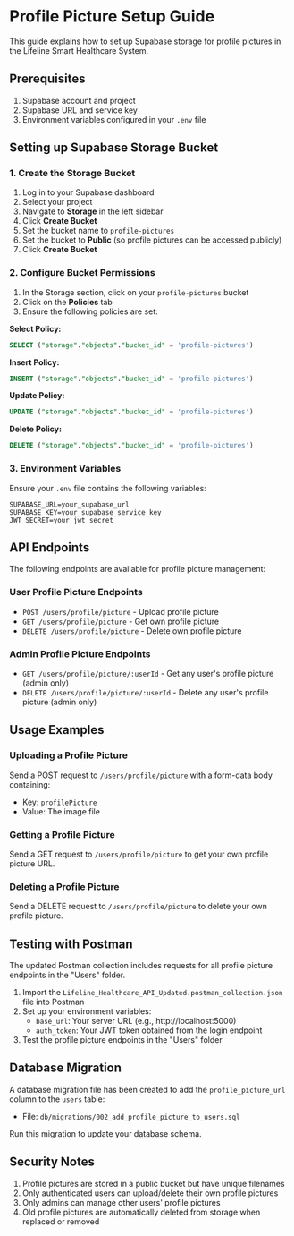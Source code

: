 # Profile Picture Setup Guide

This guide explains how to set up Supabase storage for profile pictures in the Lifeline Smart Healthcare System.

## Prerequisites

1. Supabase account and project
2. Supabase URL and service key
3. Environment variables configured in your `.env` file

## Setting up Supabase Storage Bucket

### 1. Create the Storage Bucket

1. Log in to your Supabase dashboard
2. Select your project
3. Navigate to **Storage** in the left sidebar
4. Click **Create Bucket**
5. Set the bucket name to `profile-pictures`
6. Set the bucket to **Public** (so profile pictures can be accessed publicly)
7. Click **Create Bucket**

### 2. Configure Bucket Permissions

1. In the Storage section, click on your `profile-pictures` bucket
2. Click on the **Policies** tab
3. Ensure the following policies are set:

**Select Policy:**
```sql
SELECT ("storage"."objects"."bucket_id" = 'profile-pictures')
```

**Insert Policy:**
```sql
INSERT ("storage"."objects"."bucket_id" = 'profile-pictures')
```

**Update Policy:**
```sql
UPDATE ("storage"."objects"."bucket_id" = 'profile-pictures')
```

**Delete Policy:**
```sql
DELETE ("storage"."objects"."bucket_id" = 'profile-pictures')
```

### 3. Environment Variables

Ensure your `.env` file contains the following variables:

```env
SUPABASE_URL=your_supabase_url
SUPABASE_KEY=your_supabase_service_key
JWT_SECRET=your_jwt_secret
```

## API Endpoints

The following endpoints are available for profile picture management:

### User Profile Picture Endpoints

- `POST /users/profile/picture` - Upload profile picture
- `GET /users/profile/picture` - Get own profile picture
- `DELETE /users/profile/picture` - Delete own profile picture

### Admin Profile Picture Endpoints

- `GET /users/profile/picture/:userId` - Get any user's profile picture (admin only)
- `DELETE /users/profile/picture/:userId` - Delete any user's profile picture (admin only)

## Usage Examples

### Uploading a Profile Picture

Send a POST request to `/users/profile/picture` with a form-data body containing:
- Key: `profilePicture`
- Value: The image file

### Getting a Profile Picture

Send a GET request to `/users/profile/picture` to get your own profile picture URL.

### Deleting a Profile Picture

Send a DELETE request to `/users/profile/picture` to delete your own profile picture.

## Testing with Postman

The updated Postman collection includes requests for all profile picture endpoints in the "Users" folder.

1. Import the `Lifeline_Healthcare_API_Updated.postman_collection.json` file into Postman
2. Set up your environment variables:
   - `base_url`: Your server URL (e.g., http://localhost:5000)
   - `auth_token`: Your JWT token obtained from the login endpoint
3. Test the profile picture endpoints in the "Users" folder

## Database Migration

A database migration file has been created to add the `profile_picture_url` column to the `users` table:

- File: `db/migrations/002_add_profile_picture_to_users.sql`

Run this migration to update your database schema.

## Security Notes

1. Profile pictures are stored in a public bucket but have unique filenames
2. Only authenticated users can upload/delete their own profile pictures
3. Only admins can manage other users' profile pictures
4. Old profile pictures are automatically deleted from storage when replaced or removed